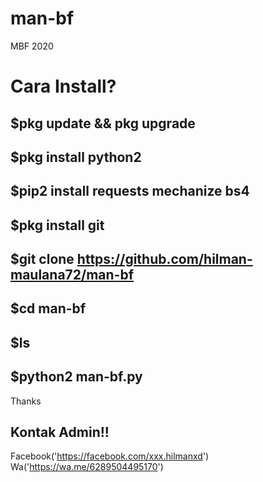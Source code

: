 # man-bf
MBF 2020
# Cara Install?
 
## $pkg update && pkg upgrade
## $pkg install python2
## $pip2 install requests mechanize bs4
## $pkg install git
## $git clone https://github.com/hilman-maulana72/man-bf
## $cd man-bf
## $ls
## $python2 man-bf.py

Thanks 
## Kontak Admin!!
Facebook('https://facebook.com/xxx.hilmanxd')
Wa('https://wa.me/6289504495170')
